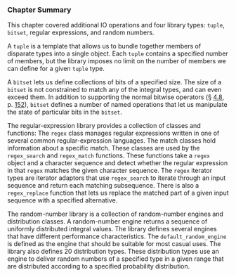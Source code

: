 <h3 id="filepos4838677"><a id="filepos4838710"></a>Chapter Summary</h3>
<p>This chapter covered additional IO operations and four library types: <code>tuple</code>, <code>bitset</code>, regular expressions, and random numbers.</p>
<p>A <code>tuple</code> is a template that allows us to bundle together members of disparate types into a single object. Each <code>tuple</code> contains a specified number of members, but the library imposes no limit on the number of members we can define for a given <code>tuple</code> type.</p>
<p>A <code>bitset</code> lets us define collections of bits of a specified size. The size of a <code>bitset</code> is not constrained to match any of the integral types, and can even exceed them. In addition to supporting the normal bitwise operators (§ <a href="046-4.8._the_bitwise_operators.html#filepos1120642">4.8</a>, p. <a href="046-4.8._the_bitwise_operators.html#filepos1120642">152</a>), <code>bitset</code> defines a number of named operations that let us manipulate the state of particular bits in the <code>bitset</code>.</p>
<p>The regular-expression library provides a collection of classes and functions: The <code>regex</code> class manages regular expressions written in one of several common regular-expression languages. The match classes hold information about a specific match. These classes are used by the <code>regex_search</code> and <code>regex_match</code> functions. These functions take a <code>regex</code> object and a character sequence and detect whether the regular expression in that <code>regex</code> matches the given character sequence. The <code>regex</code> iterator types are iterator adaptors that use <code>regex_search</code> to iterate through an input sequence and return each matching subsequence. There is also a <code>regex_replace</code> function that lets us replace the matched part of a given input sequence with a specified alternative.</p>
<p>The random-number library is a collection of random-number engines and distribution classes. A random-number engine returns a sequence of uniformly distributed integral values. The library defines several engines that have different performance characteristics. The <code>default_random_engine</code> is defined as the engine that should be suitable for most casual uses. The library also defines 20 distribution types. These distribution types use an engine to deliver random numbers of a specified type in a given range that are distributed according to a specified probability distribution.</p>

